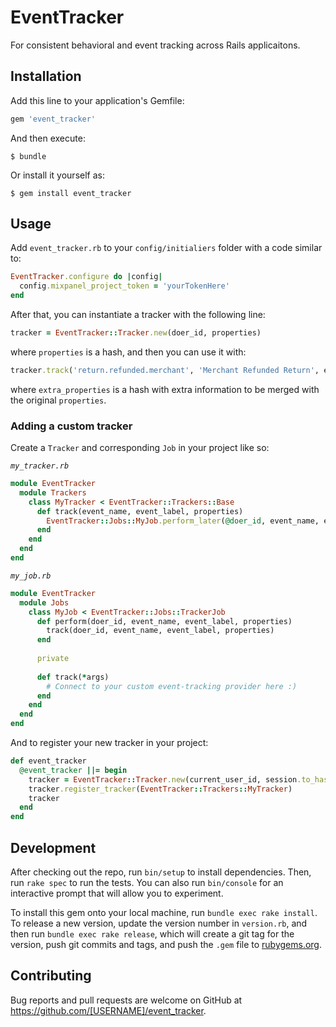 # EventTracker

For consistent behavioral and event tracking across Rails applicaitons.

## Installation

Add this line to your application's Gemfile:

```ruby
gem 'event_tracker'
```

And then execute:

    $ bundle

Or install it yourself as:

    $ gem install event_tracker

## Usage

Add `event_tracker.rb` to your `config/initialiers` folder with a code similar to:
```ruby
EventTracker.configure do |config|
  config.mixpanel_project_token = 'yourTokenHere'
end
```

After that, you can instantiate a tracker with the following line:
```ruby
tracker = EventTracker::Tracker.new(doer_id, properties)
```
where `properties` is a hash, and then you can use it with:
```ruby
tracker.track('return.refunded.merchant', 'Merchant Refunded Return', extra_properties)
```
where `extra_properties` is a hash with extra information to be merged with the original `properties`.

### Adding a custom tracker
Create a `Tracker` and corresponding `Job` in your project like so:

_`my_tracker.rb`_
```ruby
module EventTracker
  module Trackers
    class MyTracker < EventTracker::Trackers::Base
      def track(event_name, event_label, properties)
        EventTracker::Jobs::MyJob.perform_later(@doer_id, event_name, event_label, properties)
      end
    end
  end
end

```

_`my_job.rb`_
```ruby
module EventTracker
  module Jobs
    class MyJob < EventTracker::Jobs::TrackerJob
      def perform(doer_id, event_name, event_label, properties)
        track(doer_id, event_name, event_label, properties)
      end
      
      private
      
      def track(*args)
        # Connect to your custom event-tracking provider here :)
      end
    end
  end
end
```

And to register your new tracker in your project:

```ruby
def event_tracker
  @event_tracker ||= begin
    tracker = EventTracker::Tracker.new(current_user_id, session.to_hash)
    tracker.register_tracker(EventTracker::Trackers::MyTracker)
    tracker
  end
end
```
## Development

After checking out the repo, run `bin/setup` to install dependencies. Then, run `rake spec` to run the tests. You can also run `bin/console` for an interactive prompt that will allow you to experiment.

To install this gem onto your local machine, run `bundle exec rake install`. To release a new version, update the version number in `version.rb`, and then run `bundle exec rake release`, which will create a git tag for the version, push git commits and tags, and push the `.gem` file to [rubygems.org](https://rubygems.org).

## Contributing

Bug reports and pull requests are welcome on GitHub at https://github.com/[USERNAME]/event_tracker.

